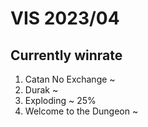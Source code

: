 ﻿# VIS 2023/04
## Currently winrate
1. Catan No Exchange ~
2. Durak ~
3. Exploding ~ 25%
4. Welcome to the Dungeon ~
